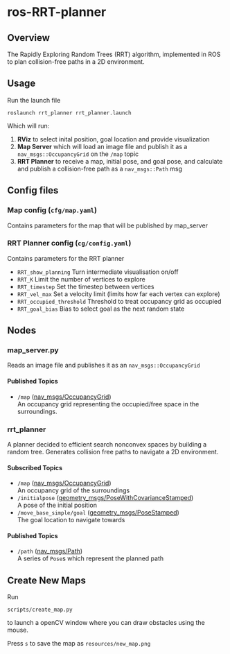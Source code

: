 # ros-RRT-planner

## Overview

The Rapidly Exploring Random Trees (RRT) algorithm, implemented in ROS to plan collision-free paths in a 2D environment.

## Usage

Run the launch file

```
roslaunch rrt_planner rrt_planner.launch
```
Which will run:
1. **RViz** to select inital position, goal location and provide visualization
2. **Map Server** which will load an image file and publish it as a `nav_msgs::OccupancyGrid` on the `/map` topic
3. **RRT Planner** to receive a map, initial pose, and goal pose, and calculate and publish a collision-free path as a `nav_msgs::Path` msg

## Config files
### Map config (`cfg/map.yaml`)

Contains parameters for the map that will be published by map_server


### RRT Planner config (`cg/config.yaml`)

Contains parameters for the RRT planner

- `RRT_show_planning` Turn intermediate visualisation on/off
- `RRT_K` Limit the number of vertices to explore 
- `RRT_timestep` Set the timestep between vertices
- `RRT_vel_max` Set a velocity limit (limits how far each vertex can explore)
- `RRT_occupied_threshold` Threshold to treat occupancy grid as occupied
- `RRT_goal_bias` Bias to select goal as the next random state

## Nodes

### map_server.py

Reads an image file and publishes it as an `nav_msgs::OccupancyGrid`

#### Published Topics
- `/map` ([nav_msgs/OccupancyGrid](http://docs.ros.org/en/noetic/api/nav_msgs/html/msg/OccupancyGrid.html)) <br />
An occupancy grid representing the occupied/free space in the surroundings.

### rrt_planner

A planner decided to efficient search nonconvex spaces by building a random tree. Generates collision free paths to navigate a 2D environment.

#### Subscribed Topics
- `/map` ([nav_msgs/OccupancyGrid](http://docs.ros.org/en/noetic/api/nav_msgs/html/msg/OccupancyGrid.html)) <br />
An occupancy grid of the surroundings
- `/initialpose` ([geometry_msgs/PoseWithCovarianceStamped](http://docs.ros.org/en/noetic/api/geometry_msgs/html/msg/PoseWithCovarianceStamped.html)) <br />
A pose of the initial position
- `/move_base_simple/goal` ([geometry_msgs/PoseStamped](http://docs.ros.org/en/noetic/api/geometry_msgs/html/msg/PoseStamped.html)) <br />
The goal location to navigate towards

#### Published Topics
- `/path` ([nav_msgs/Path](http://docs.ros.org/en/noetic/api/nav_msgs/html/msg/Path.html)) <br />
A series of `Pose`s which represent the planned path

## Create New Maps

Run 
```
scripts/create_map.py
```
to launch a openCV window where you can draw obstacles using the mouse.  

Press `s` to save the map as `resources/new_map.png`
